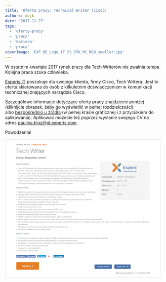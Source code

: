 ```yaml
---
title: 'Oferta pracy: Technical Writer (Cisco)'
authors: mojk
date: '2017-11-27'
tags:
  - 'oferty-pracy'
  - 'praca'
  - 'kariera'
  - 'praca'
coverImage: 'EXP_BE_Logo_IT_SS_STK_MC_RGB_smaller.jpg'
---
```


W ostatnim kwartale 2017 rynek pracy dla Tech Writerów nie zwalnia tempa.
Kolejna praca szuka człowieka.

<!--truncate-->

[Experis IT](http://www.experis.pl/) poszukuje dla swojego klienta, firmy Cisco,
Tech Writera. Jest to oferta skierowana do osób z kilkuletnim doświadczeniem w
komunikacji technicznej znających narzędzia Cisco.

Szczegółowe informacje dotyczące oferty pracy znajdziecie poniżej (kliknijcie
obrazek, żeby go wyświetlić w pełnej rozdzielczości)
albo [bezpośrednio u źródła](http://www.experis.pl/szukaj-pracy/oferty-pracy/?ad_name=tech-writer&ad_id=MTQ0MzgzXzBfMTE5Mg==_0) (w
pełnej krasie graficznej i z przyciskiem do aplikowania). Aplikować możecie też
poprzez wysłanie swojego CV na
adres [paulina.hinz@pl.experis.com](mailto:paulina.hinz@pl.experis.com).

Powodzenia!

![Oferta Tech Writer Cisco Experis IT](images/cisco_experis_tech_writer.png)
